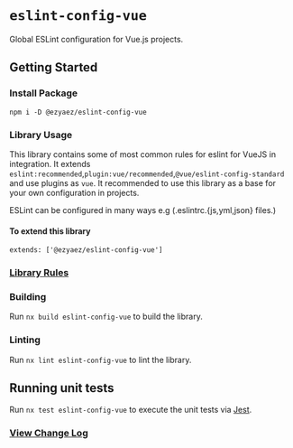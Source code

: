 # `eslint-config-vue`

Global ESLint configuration for Vue.js projects.

## Getting Started

### Install Package

```
npm i -D @ezyaez/eslint-config-vue
```

### Library Usage

This library contains some of most common rules for eslint for VueJS in integration. It extends `eslint:recommended`,`plugin:vue/recommended`,`@vue/eslint-config-standard` and use plugins as `vue`. It recommended to use this library as a base for your own configuration in projects.

ESLint can be configured in many ways e.g (.eslintrc.{js,yml,json} files.)

#### To extend this library

```
extends: ['@ezyaez/eslint-config-vue']
```

### [Library Rules](https://github.com/ezyaez/ez-linting/blob/master/packages/eslint-config-vue/lib/eslint-config-vue.ts)

### Building

Run `nx build eslint-config-vue` to build the library.

### Linting

Run `nx lint eslint-config-vue` to lint the library.

## Running unit tests

Run `nx test eslint-config-vue` to execute the unit tests via [Jest](https://jestjs.io).

### [View Change Log](https://github.com/ezyaez/ez-linting/blob/master/CHANGELOG.md)